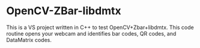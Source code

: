 # OpenCV-ZBar-libdmtx
This is a VS project written in C++ to test OpenCV+Zbar+libdmtx. This code routine opens your webcam and identifies bar codes, QR codes, and DataMatrix codes.

